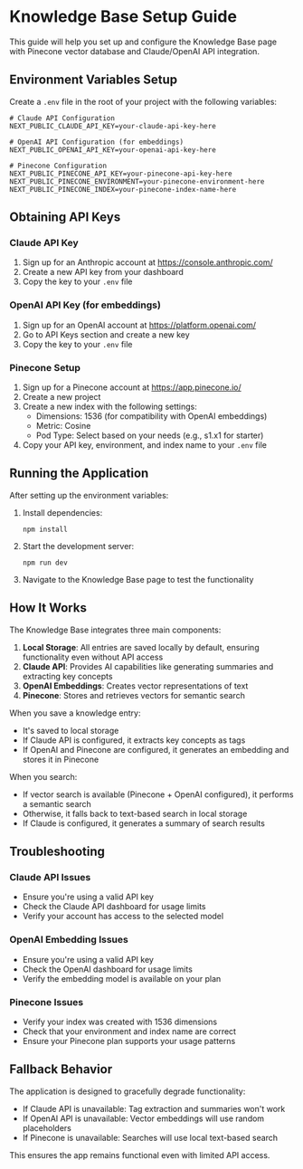 # Knowledge Base Setup Guide

This guide will help you set up and configure the Knowledge Base page with Pinecone vector database and Claude/OpenAI API integration.

## Environment Variables Setup

Create a `.env` file in the root of your project with the following variables:

```
# Claude API Configuration
NEXT_PUBLIC_CLAUDE_API_KEY=your-claude-api-key-here

# OpenAI API Configuration (for embeddings)
NEXT_PUBLIC_OPENAI_API_KEY=your-openai-api-key-here

# Pinecone Configuration
NEXT_PUBLIC_PINECONE_API_KEY=your-pinecone-api-key-here
NEXT_PUBLIC_PINECONE_ENVIRONMENT=your-pinecone-environment-here
NEXT_PUBLIC_PINECONE_INDEX=your-pinecone-index-name-here
```

## Obtaining API Keys

### Claude API Key
1. Sign up for an Anthropic account at https://console.anthropic.com/
2. Create a new API key from your dashboard
3. Copy the key to your `.env` file

### OpenAI API Key (for embeddings)
1. Sign up for an OpenAI account at https://platform.openai.com/
2. Go to API Keys section and create a new key
3. Copy the key to your `.env` file

### Pinecone Setup
1. Sign up for a Pinecone account at https://app.pinecone.io/
2. Create a new project
3. Create a new index with the following settings:
   - Dimensions: 1536 (for compatibility with OpenAI embeddings)
   - Metric: Cosine
   - Pod Type: Select based on your needs (e.g., s1.x1 for starter)
4. Copy your API key, environment, and index name to your `.env` file

## Running the Application

After setting up the environment variables:

1. Install dependencies:
   ```
   npm install
   ```

2. Start the development server:
   ```
   npm run dev
   ```

3. Navigate to the Knowledge Base page to test the functionality

## How It Works

The Knowledge Base integrates three main components:

1. **Local Storage**: All entries are saved locally by default, ensuring functionality even without API access
2. **Claude API**: Provides AI capabilities like generating summaries and extracting key concepts
3. **OpenAI Embeddings**: Creates vector representations of text
4. **Pinecone**: Stores and retrieves vectors for semantic search

When you save a knowledge entry:
- It's saved to local storage
- If Claude API is configured, it extracts key concepts as tags
- If OpenAI and Pinecone are configured, it generates an embedding and stores it in Pinecone

When you search:
- If vector search is available (Pinecone + OpenAI configured), it performs a semantic search
- Otherwise, it falls back to text-based search in local storage
- If Claude is configured, it generates a summary of search results

## Troubleshooting

### Claude API Issues
- Ensure you're using a valid API key
- Check the Claude API dashboard for usage limits
- Verify your account has access to the selected model

### OpenAI Embedding Issues
- Ensure you're using a valid API key
- Check the OpenAI dashboard for usage limits
- Verify the embedding model is available on your plan

### Pinecone Issues
- Verify your index was created with 1536 dimensions
- Check that your environment and index name are correct
- Ensure your Pinecone plan supports your usage patterns

## Fallback Behavior

The application is designed to gracefully degrade functionality:

- If Claude API is unavailable: Tag extraction and summaries won't work
- If OpenAI API is unavailable: Vector embeddings will use random placeholders
- If Pinecone is unavailable: Searches will use local text-based search

This ensures the app remains functional even with limited API access. 